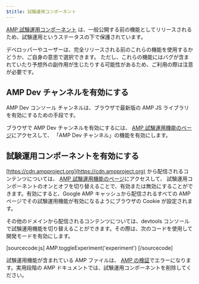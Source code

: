 ```yaml
---
$title: 試験運用コンポーネント
---
```


[AMP 試験運用コンポーネント](https://github.com/ampproject/amphtml/tree/master/tools/experiments)
は、一般公開する前の機能としてリリースされるため、試験運用というステータスの下で保護されています。

デベロッパーやユーザーは、完全リリースされる前のこれらの機能を使用するかどうか、ご自身の意思で選択できます。
ただし、これらの機能にはバグが含まれていたり予想外の副作用が生じたりする可能性があるため、ご利用の際は注意が必要です。

## AMP Dev チャンネルを有効にする

AMP Dev コンソール チャンネルは、ブラウザで最新版の AMP JS ライブラリを有効にするための手段です。

ブラウザで AMP Dev チャンネルを有効にするには、
[AMP 試験運用機能のページ](https://cdn.ampproject.org/experiments.html)にアクセスして、
「AMP Dev チャンネル」の機能を有効にします。

## 試験運用コンポーネントを有効にする

[https://cdn.ampproject.org](https://cdn.ampproject.org) から配信されるコンテンツについては、
[AMP 試験運用機能のページ](https://cdn.ampproject.org/experiments.html)にアクセスして、
試験運用コンポーネントのオンとオフを切り替えることで、有効または無効にすることができます。有効にすると、Google AMP キャッシュから配信されるすべての AMP ページでその試験運用機能が有効になるようにブラウザの Cookie が設定されます。

その他のドメインから配信されるコンテンツについては、devtools コンソールで試験運用機能を切り替えることができます。その際は、次のコードを使用して開発モードを有効にします。

[sourcecode:js]
AMP.toggleExperiment('experiment')
[/sourcecode]

試験運用機能が含まれている AMP ファイルは、
[AMP の検証](/ja/docs/guides/debug/validate.html)でエラーになります。実用段階の AMP ドキュメントでは、試験運用コンポーネントを削除してください。
